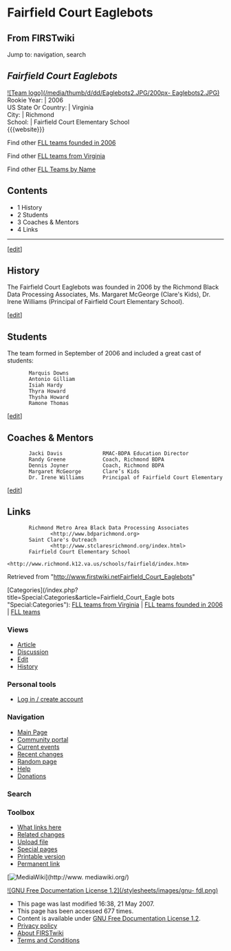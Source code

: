 # Fairfield Court Eaglebots

## From FIRSTwiki

Jump to: navigation, search

## _Fairfield Court Eaglebots_

[![Team logo](/media/thumb/d/dd/Eaglebots2.JPG/200px-
Eaglebots2.JPG)](Image:Eaglebots2.JPG "Team logo")<br>
Rookie Year: | 2006<br>
US State Or Country: | Virginia<br>
City: | Richmond<br>
School: | Fairfield Court Elementary School<br>
{{{website}}}

Find other [FLL teams founded in 2006](Category:FLL_teams_founded_in_2006 "Category:FLL teams
founded in 2006")

Find other [FLL teams from Virginia](Category:FLL_teams_from_Virginia "Category:FLL teams from
Virginia")

Find other [FLL Teams by Name](Category:FLL_teams "Category:FLL
teams")

## Contents

- 1 History
- 2 Students
- 3 Coaches & Mentors
- 4 Links

--------------------------------------------------------------------------------

[[edit](/index.php?title=Fairfield_Court_Eaglebots&action=edit&section=1 "Edit
section: History")]

## History

The Fairfield Court Eaglebots was founded in 2006 by the Richmond Black Data Processing Associates, Ms. Margaret McGeorge (Clare's Kids), Dr. Irene Williams (Principal of Fairfield Court Elementary School).

[[edit](/index.php?title=Fairfield_Court_Eaglebots&action=edit&section=2 "Edit
section: Students")]

## Students

The team formed in September of 2006 and included a great cast of students:

```
       Marquis Downs
       Antonio Gilliam     
       Isiah Hardy
       Thyra Howard
       Thysha Howard  
       Ramone Thomas
```

[[edit](/index.php?title=Fairfield_Court_Eaglebots&action=edit&section=3 "Edit
section: Coaches & Mentors")]

## Coaches & Mentors

```
       Jacki Davis             RMAC-BDPA Education Director
       Randy Greene            Coach, Richmond BDPA
       Dennis Joyner           Coach, Richmond BDPA
       Margaret McGeorge       Clare’s Kids
       Dr. Irene Williams      Principal of Fairfield Court Elementary
```

[[edit](/index.php?title=Fairfield_Court_Eaglebots&action=edit&section=4 "Edit
section: Links")]

## Links

```
       Richmond Metro Area Black Data Processing Associates
              <http://www.bdparichmond.org>
       Saint Clare's Outreach
              <http://www.stclaresrichmond.org/index.html>
       Fairfield Court Elementary School
              <http://www.richmond.k12.va.us/schools/fairfield/index.htm>
```

Retrieved from "<http://www.firstwiki.netFairfield_Court_Eaglebots>"

[Categories](/index.php?title=Special:Categories&article=Fairfield_Court_Eagle
bots "Special:Categories"): [FLL teams from Virginia](Category:FLL_teams_from_Virginia "Category:FLL teams from
Virginia") | [FLL teams founded in 2006](Category:FLL_teams_founded_in_2006 "Category:FLL teams
founded in 2006") | [FLL teams](Category:FLL_teams "Category:FLL
teams")

### Views

- [Article](Fairfield_Court_Eaglebots)
- [Discussion](Talk:Fairfield_Court_Eaglebots)
- [Edit](/index.php?title=Fairfield_Court_Eaglebots&action=edit)
- [History](/index.php?title=Fairfield_Court_Eaglebots&action=history)

### Personal tools

- [Log in / create account](/index.php?title=Special:Userlogin&returnto=Fairfield_Court_Eaglebots)

[](Main_Page "Main Page")

### Navigation

- [Main Page](Main_Page)
- [Community portal](FIRSTwiki:Community_portal)
- [Current events](Current_events)
- [Recent changes](Special:Recentchanges)
- [Random page](Special:Random)
- [Help](Help:Contents)
- [Donations](FIRSTwiki:Site_support)

### Search

### Toolbox

- [What links here](Special:Whatlinkshere/Fairfield_Court_Eaglebots)
- [Related changes](Special:Recentchangeslinked/Fairfield_Court_Eaglebots)
- [Upload file](Special:Upload)
- [Special pages](Special:Specialpages)
- [Printable version](/index.php?title=Fairfield_Court_Eaglebots&printable=yes)
- [Permanent link](/index.php?title=Fairfield_Court_Eaglebots&oldid=60570)

[![MediaWiki](/skins/common/images/poweredby_mediawiki_88x31.png)](http://www.
mediawiki.org/)

[![GNU Free Documentation License 1.2](/stylesheets/images/gnu-
fdl.png)](http://www.gnu.org/copyleft/fdl.html)

- This page was last modified 16:38, 21 May 2007.
- This page has been accessed 677 times.
- Content is available under [GNU Free Documentation License 1.2](http://www.gnu.org/copyleft/fdl.html "http://www.gnu.org/copyleft/fdl.html").
- [Privacy policy](FIRSTwiki:Privacy_policy "FIRSTwiki:Privacy policy")
- [About FIRSTwiki](FIRSTwiki:About "FIRSTwiki:About")
- [Terms and Conditions](FIRSTwiki:Terms_and_conditions "FIRSTwiki:Terms and conditions")
